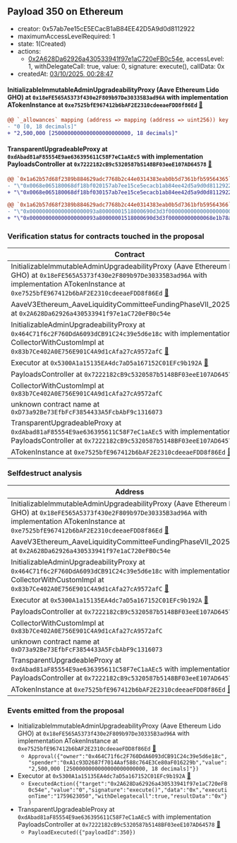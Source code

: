 ## Payload 350 on Ethereum

- creator: 0x57ab7ee15cE5ECacB1aB84EE42D5A9d0d8112922
- maximumAccessLevelRequired: 1
- state: 1(Created)
- actions:
  - [0x2A628Da62926a430533941f97e1aC720eFB0c54e](https://etherscan.io/address/0x2A628Da62926a430533941f97e1aC720eFB0c54e), accessLevel: 1, withDelegateCall: true, value: 0, signature: execute(), callData: 0x
- createdAt: [03/10/2025, 00:28:47](https://etherscan.io/tx/0x40fe6ab59012c70df203fb2d3d438fa2c379b8894738a76890d6a805b44b92d2)

#### InitializableImmutableAdminUpgradeabilityProxy (Aave Ethereum Lido GHO) at `0x18eFE565A5373f430e2F809b97De30335B3ad96A` with implementation ATokenInstance at `0xe7525bfE967412b6bAF2E2310cdeeaeFDD8f86Ed` [:ghost:](https://github.com/bgd-labs/aave-address-book  "AaveV3EthereumLido.ASSETS.GHO.A_TOKEN")

```diff
@@ `_allowances` mapping (address => mapping (address => uint256)) key `0x464c71f6c2f760dda6093dcb91c24c39e5d6e18c`.0xa1c93d2687f7014aaf588c764e3ce80af016229b @@
- "0 [0, 18 decimals]"
+ "2,500,000 [2500000000000000000000000, 18 decimals]"

```
#### TransparentUpgradeableProxy at `0xdAbad81aF85554E9ae636395611C58F7eC1aAEc5` with implementation PayloadsController at `0x7222182cB9c5320587b5148BF03eeE107AD64578` [:ghost:](https://github.com/bgd-labs/aave-address-book  "GovernanceV3Ethereum.PAYLOADS_CONTROLLER")

```diff
@@ `0x1a62b57d68f2389b884629adc7768b2c44e0314383eab0b5d7361bfb59564365` raw  @@
- "\"0x0068e065180068df18bf020157ab7ee15ce5ecacb1ab84ee42d5a9d0d8112922\""
+ "\"0x0068e065180068df18bf030157ab7ee15ce5ecacb1ab84ee42d5a9d0d8112922\""

@@ `0x1a62b57d68f2389b884629adc7768b2c44e0314383eab0b5d7361bfb59564366` raw  @@
- "\"0x000000000000000000093a80000001518000690d3d3f00000000000000000000\""
+ "\"0x000000000000000000093a80000001518000690d3d3f00000000000068e1b78a\""

```
### Verification status for contracts touched in the proposal

| Contract | Status |
|---------|------------|
| InitializableImmutableAdminUpgradeabilityProxy (Aave Ethereum Lido GHO) at `0x18eFE565A5373f430e2F809b97De30335B3ad96A` with implementation ATokenInstance at `0xe7525bfE967412b6bAF2E2310cdeeaeFDD8f86Ed` [:ghost:](https://github.com/bgd-labs/aave-address-book  "AaveV3EthereumLido.ASSETS.GHO.A_TOKEN") | Contract |
| AaveV3Ethereum_AaveLiquidityCommitteeFundingPhaseVII_20250930 at `0x2A628Da62926a430533941f97e1aC720eFB0c54e` | Contract |
| InitializableAdminUpgradeabilityProxy at `0x464C71f6c2F760DdA6093dCB91C24c39e5d6e18c` with implementation CollectorWithCustomImpl at `0x83b7Ce402A0E756E901C4A9d1cAfa27cA9572afC` [:ghost:](https://github.com/bgd-labs/aave-address-book  "AaveV2Ethereum.COLLECTOR") | Contract |
| Executor at `0x5300A1a15135EA4dc7aD5a167152C01EFc9b192A` [:ghost:](https://github.com/bgd-labs/aave-address-book  "AaveV2Ethereum.POOL_ADMIN") | Contract |
| PayloadsController at `0x7222182cB9c5320587b5148BF03eeE107AD64578` | Contract |
| CollectorWithCustomImpl at `0x83b7Ce402A0E756E901C4A9d1cAfa27cA9572afC` | Contract |
| unknown contract name at `0xD73a92Be73EfbFcF3854433A5FcbAbF9c1316073` | EOA |
| TransparentUpgradeableProxy at `0xdAbad81aF85554E9ae636395611C58F7eC1aAEc5` with implementation PayloadsController at `0x7222182cB9c5320587b5148BF03eeE107AD64578` [:ghost:](https://github.com/bgd-labs/aave-address-book  "GovernanceV3Ethereum.PAYLOADS_CONTROLLER") | Contract |
| ATokenInstance at `0xe7525bfE967412b6bAF2E2310cdeeaeFDD8f86Ed` [:ghost:](https://github.com/bgd-labs/aave-address-book  "AaveV3EthereumLido.DEFAULT_A_TOKEN_IMPL") | Contract |

### Selfdestruct analysis

| Address | Result |
|---------|------------|
| InitializableImmutableAdminUpgradeabilityProxy (Aave Ethereum Lido GHO) at `0x18eFE565A5373f430e2F809b97De30335B3ad96A` with implementation ATokenInstance at `0xe7525bfE967412b6bAF2E2310cdeeaeFDD8f86Ed` [:ghost:](https://github.com/bgd-labs/aave-address-book  "AaveV3EthereumLido.ASSETS.GHO.A_TOKEN") | DelegateCall |
| AaveV3Ethereum_AaveLiquidityCommitteeFundingPhaseVII_20250930 at `0x2A628Da62926a430533941f97e1aC720eFB0c54e` | Safe |
| InitializableAdminUpgradeabilityProxy at `0x464C71f6c2F760DdA6093dCB91C24c39e5d6e18c` with implementation CollectorWithCustomImpl at `0x83b7Ce402A0E756E901C4A9d1cAfa27cA9572afC` [:ghost:](https://github.com/bgd-labs/aave-address-book  "AaveV2Ethereum.COLLECTOR") | DelegateCall |
| Executor at `0x5300A1a15135EA4dc7aD5a167152C01EFc9b192A` [:ghost:](https://github.com/bgd-labs/aave-address-book  "AaveV2Ethereum.POOL_ADMIN") | DelegateCall |
| PayloadsController at `0x7222182cB9c5320587b5148BF03eeE107AD64578` | Safe |
| CollectorWithCustomImpl at `0x83b7Ce402A0E756E901C4A9d1cAfa27cA9572afC` | Safe |
| unknown contract name at `0xD73a92Be73EfbFcF3854433A5FcbAbF9c1316073` | EOA |
| TransparentUpgradeableProxy at `0xdAbad81aF85554E9ae636395611C58F7eC1aAEc5` with implementation PayloadsController at `0x7222182cB9c5320587b5148BF03eeE107AD64578` [:ghost:](https://github.com/bgd-labs/aave-address-book  "GovernanceV3Ethereum.PAYLOADS_CONTROLLER") | DelegateCall |
| ATokenInstance at `0xe7525bfE967412b6bAF2E2310cdeeaeFDD8f86Ed` [:ghost:](https://github.com/bgd-labs/aave-address-book  "AaveV3EthereumLido.DEFAULT_A_TOKEN_IMPL") | Safe |

### Events emitted from the proposal

- InitializableImmutableAdminUpgradeabilityProxy (Aave Ethereum Lido GHO) at `0x18eFE565A5373f430e2F809b97De30335B3ad96A` with implementation ATokenInstance at `0xe7525bfE967412b6bAF2E2310cdeeaeFDD8f86Ed` [:ghost:](https://github.com/bgd-labs/aave-address-book  "AaveV3EthereumLido.ASSETS.GHO.A_TOKEN")
  - `Approval({"owner":"0x464C71f6c2F760DdA6093dCB91C24c39e5d6e18c","spender":"0xA1c93D2687f7014Aaf588c764E3Ce80aF016229b","value":"2,500,000 [2500000000000000000000000, 18 decimals]"})`
- Executor at `0x5300A1a15135EA4dc7aD5a167152C01EFc9b192A` [:ghost:](https://github.com/bgd-labs/aave-address-book  "AaveV2Ethereum.POOL_ADMIN")
  - `ExecutedAction({"target":"0x2A628Da62926a430533941f97e1aC720eFB0c54e","value":"0","signature":"execute()","data":"0x","executionTime":"1759623050","withDelegatecall":true,"resultData":"0x"})`
- TransparentUpgradeableProxy at `0xdAbad81aF85554E9ae636395611C58F7eC1aAEc5` with implementation PayloadsController at `0x7222182cB9c5320587b5148BF03eeE107AD64578` [:ghost:](https://github.com/bgd-labs/aave-address-book  "GovernanceV3Ethereum.PAYLOADS_CONTROLLER")
  - `PayloadExecuted({"payloadId":350})`

